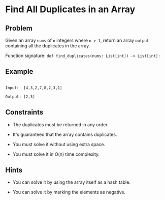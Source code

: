 # Find All Duplicates in an Array
## Problem

Given an array `nums` of `n` integers where `n > 1`,  return an array `output` containing all the duplicates in the array.

Function signature: `def find_duplicates(nums: List[int]) -> List[int]:`

## Example

```

Input:  [4,3,2,7,8,2,3,1]

Output: [2,3]

```

## Constraints

* The duplicates must be returned in any order.

* It's guaranteed that the array contains duplicates.

* You must solve it without using extra space.

* You must solve it in O(n) time complexity.

## Hints

* You can solve it by using the array itself as a hash table.

* You can solve it by marking the elements as negative.
